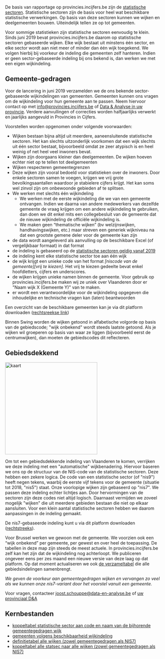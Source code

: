 De basis van rapportage op provincies.incijfers.be zijn de [statistische sectoren](https://statbel.fgov.be/nl/over-statbel/methodologie/classificaties/statistische-sectoren). Statistische sectoren zijn de basis voor heel wat beschikbare statistische verwerkingen. Op basis van deze sectoren kunnen we wijken en deelgemeenten bouwen. Uiteindelijk tellen ze op tot gemeenten.

Voor sommige statistieken zijn statistische sectoren eenvoudig te klein. Sinds juni 2019 bevat provincies.incijfers.be daarom op statistische sectoren gebaseerde wijken. Elke wijk bestaat uit minstens één sector, en elke sector wordt aan niet meer of minder dan één wijk toegekend.  We volgen hierbij bij voorkeur de indeling die gemeenten zelf hanteren. Indien er geen sector-gebaseerde indeling bij ons bekend is, dan werken we met een eigen wijkindeling.


## Gemeente-gedragen

Voor de lancering in juni 2019 verzamelden we de ons bekende sector-gebaseerde wijkindelingen van gemeenten. Gemeenten kunnen ons vragen om de wijkindeling voor hun gemeente aan te passen. Neem hiervoor contact op met info@provincies.incijfers.be of [Data & Analyse in uw provincie](https://provincies.incijfers.be/databank?report=project_d_en_a&keepworkspace=true). Verdere aanvullingen of correcties worden halfjaarlijks verwerkt en jaarlijks aangevuld in Provincies in Cijfers.

Voorstellen worden opgenomen onder volgende voorwaarden:
-	Wijken bestaan bijna altijd uit meerdere, aaneensluitende statistische sectoren. Het kan slechts uitzonderlijk voorkomen dat een wijk slechts uit één sector bestaat, bijvoorbeeld omdat ze zeer atypisch is en heel weinig of net heel veel inwoners bevat. 
-	Wijken zijn doorgaans kleiner dan deelgemeenten. De wijken hoeven echter niet op te tellen tot deelgemeenten
- Wijken respecteren gemeentegrenzen
- Deze wijken zijn vooral bedoeld voor statistieken over de inwoners. Door enkele sectoren samen te voegen, krijgen we vrij grote bevolkingsaantallen waardoor je stabielere cijfers krijgt. Het kan soms wel zinvol zijn om onbewoonde gebieden af te splitsen.
-	We werken met slechts één wijkindeling
    -	We werken met de eerste wijkindeling die we van een gemeente ontvangen. Indien we daarna van andere medewerkers van dezelfde gemeente de vraag krijgen om een andere wijkindeling te gebruiken, dan doen we dit enkel mits een collegebesluit van de gemeente dat de nieuwe wijkindeling de officiële wijkindeling is.
    -	We maken geen “thematische wijken” (bv welzijnswijken, handhavingswijken, etc.) maar streven een generiek wijkniveau na dat een grootste gemene deler voor de gemeente kan zijn
- de data wordt aangeleverd als aanvulling op de beschikbare Excel (of vergelijkbaar formaat) in dat format
- de indeling is gebaseerd op de [statistische sectoren geldig vanaf 2019](http://www.geopunt.be/catalogus/datasetfolder/c2acf4e7-bcdd-4ea0-9702-37023b08638e)
- de indeling kent elke statistische sector toe aan één wijk
- de wijk krijgt een unieke code van het format *[niscode van de gemeente][vrij te kiezen]*. Het vrij te kiezen gedeelte bevat enkel hoofdletters, cijfers en underscores.
- de wijken krijgen unieke namen binnen de gemeente. Voor gebruik op provincies.incijfers.be maken wij ze uniek over Vlaanderen door er "Naam wijk X (Gemeente Y)" van te maken.
- er wordt een verantwoordelijke voor de wijkindeling opgegeven die inhoudelijke en technische vragen kan (laten) beantwoorden

Een overzicht van de beschikbare gemeenten kan je via dit platform downloaden ([rechtsreekse link](https://github.com/provinciesincijfers/gebiedsniveaus/raw/master/gemeente_statsec_wijken/gemeentegedragen_wijken.xlsx))

Binnen Swing worden de wijken getoond in alfabetische volgorde op basis van de gebiedscode; "wijk onbekend" wordt steeds laatste getoond. Als je wijken wil groeperen op basis van waar ze liggen (bijvoorbeeld eerst de centrumwijken), dan moeten de gebiedscodes dit reflecteren.

## Gebiedsdekkend

[<img src="https://provincies.incijfers.be/jive/JiveInlineImg.aspx?presel=ggw7_kaart" alt="kaart" height="300"/>](https://provincies.incijfers.be/databank?presel=ggw7_kaart&keepworkspace=true)



Om tot een gebiedsdekkende indeling van Vlaanderen te komen, verrijken we deze indeling met een "automatische" wijkbenadering. Hiervoor baseren we ons op de structuur van de NIS-code van de statistische sectoren. Deze hebben een zekere logica. De code van een statistische sector (of "nis9") heeft negen tekens, waarbij de eerste vijf tekens voor de gemeente (situatie tot 2018, "nis5") staat. Onze voorlopige wijken zijn gebaseerd op "nis7".  We passen deze indeling echter lichtjes aan. Door hervormingen van de sectoren zijn deze codes niet altijd logisch. Daarnaast vermijden we zoveel mogelijk "wijken" die uit meerdere gebieden bestaan die niet op elkaar aansluiten. Voor een klein aantal statistische sectoren hebben we daarom aanpassingen in de indeling gemaakt.

De nis7-gebaseerde indeling kunt u via dit platform downloaden ([rechtstreeks](https://github.com/provinciesincijfers/gebiedsniveaus/raw/master/gemeente_statsec_wijken/dena_nis7.xlsx)).

Voor Brussel werken we gewoon met de gemeente. We voorzien ook een “wijk onbekend” per gemeente, per gewest en over heel de toepassing. De tabellen in deze map zijn steeds de meest actuele. 
In provincies.incijfers.be zelf kan het zijn dat de wijkindeling nog achterloopt. We publiceren ongeveer eens per zes maand een nieuwe versie van deze laag op dat platform. Op dat moment actualiseren we ook [de verzameltabel](https://github.com/provinciesincijfers/gebiedsniveaus/tree/master/verzamelbestanden) die alle gebiedsindelingen samenbrengt.

*We geven de voorkeur aan gemeentegedragen wijken en vervangen zo veel als we kunnen onze nis7-variant door het voorstel vanuit een gemeente.* 



Voor vragen, contacteer joost.schouppe@data-en-analyse.be of [uw provinciaal D&A](https://provincies.incijfers.be/databank?report=project_d_en_a)


## Kernbestanden

* [koppeltabel statistische sector aan code en naam van de bijhorende gemeentegedragen wijk](https://github.com/provinciesincijfers/gebiedsniveaus/raw/master/gemeente_statsec_wijken/gemeentegedragen_wijken.xlsx)
* [gemeenten volgens beschikbaarheid wijkindeling](https://github.com/provinciesincijfers/gebiedsniveaus/raw/master/data_voor_swing/uploadfiles/ggw7_type.xlsx)
* [definitietabel alle wijken (zowel gemeentegedragen als NIS7)](https://github.com/provinciesincijfers/gebiedsniveaus/raw/master/data_voor_swing/gebiedsdefinities/ggw7.xlsx)
* [koppeltabel alle statsec naar alle wijken (zowel gemeentegedragen als NIS7)](https://github.com/provinciesincijfers/gebiedsniveaus/raw/master/data_voor_swing/aggregatietabellen/statsec_ggw7.xlsx)

